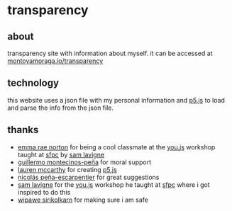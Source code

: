 # transparency

## about

transparency site with information about myself. it can be accessed at [montoyamoraga.io/transparency](http://montoyamoraga.io/transparency/)

## technology

this website uses a json file with my personal information and [p5.js](https://p5js.org/) to load and parse the info from the json file.

## thanks

* [emma rae norton](http://marceldochamp.net/) for being a cool classmate at the [you.js](https://github.com/SFPC/workshops/tree/master/YOU_JS) workshop taught at [sfpc](http://sfpc.io/) by [sam lavigne](http://lav.io/)
* [guillermo montecinos-pe&#xf1;a](https://guillemontecinos.github.io/) for moral support
* [lauren mccarthy](http://lauren-mccarthy.com/) for creating [p5.js](https://p5js.org/)
* [nicol&#xe1;s pe&#xf1;a-escarpentier](http://nicolaspe.com/) for great suggestions
* [sam lavigne](http://lav.io/) for the [you.js](https://github.com/SFPC/workshops/tree/master/YOU_JS) workshop he taught at [sfpc](http://sfpc.io/) where i got inspired to do this
* [wipawe sirikolkarn](http://www.wipawe.com/) for making sure i am safe
